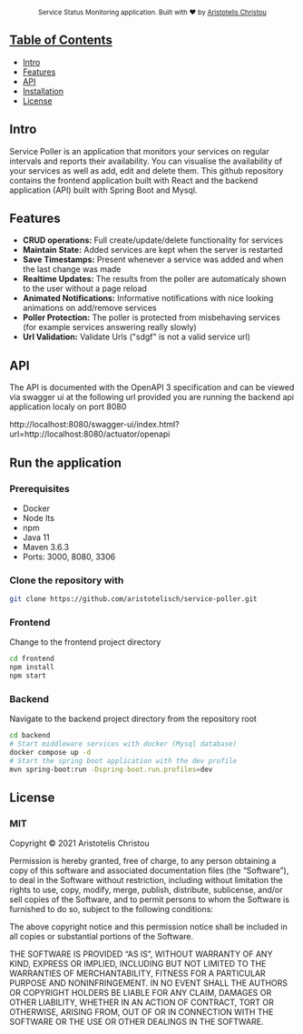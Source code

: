 <div align="center">
  <sub>Service Status Monitoring application. Built with ❤︎ by
  <a href="https://twitter.com/aristotelis_ch">Aristotelis Christou
</div>

## Table of Contents
- [Intro](#intro)
- [Features](#features)
- [API](#api)
- [Installation](#installation)
- [License](#license)

## Intro
Service Poller is an application that monitors your services on regular intervals and reports their availability. You can visualise the availability of your services as well as add, edit and delete them.
This github repository contains the frontend application built with React and the backend application (API)
built with Spring Boot and Mysql.

## Features
- __CRUD operations:__ Full create/update/delete functionality for services
- __Maintain State:__ Added services are kept when the server is restarted
- __Save Timestamps:__ Present whenever a service was added and when the last change was
made
- __Realtime Updates:__ The results from the poller are automaticaly shown to the user without a page reload
- __Animated Notifications:__ Informative notifications with nice looking animations on add/remove services
- __Poller Protection:__ The poller is protected from misbehaving services (for example services answering really slowly)
- __Url Validation:__ Validate Urls ("sdgf" is not a valid service url)

## API
The API is documented with the OpenAPI 3 specification and can be viewed via swagger ui at the following url
provided you are running the backend api application localy on port 8080

http://localhost:8080/swagger-ui/index.html?url=http://localhost:8080/actuator/openapi

## Run the application
### Prerequisites
- Docker
- Node lts
- npm
- Java 11
- Maven 3.6.3
- Ports: 3000, 8080, 3306

### Clone the repository with 
```bash
git clone https://github.com/aristotelisch/service-poller.git
```

### Frontend
Change to the frontend project directory
```bash
cd frontend
npm install
npm start
```

### Backend
Navigate to the backend project directory from the repository root

```bash
cd backend
# Start middleware services with docker (Mysql database)
docker compose up -d
# Start the spring boot application with the dev profile
mvn spring-boot:run -Dspring-boot.run.profiles=dev
```

## License
### MIT

Copyright © 2021 Aristotelis Christou

Permission is hereby granted, free of charge, to any person obtaining a copy of this software and associated documentation files (the “Software”), to deal in the Software without restriction, including without limitation the rights to use, copy, modify, merge, publish, distribute, sublicense, and/or sell copies of the Software, and to permit persons to whom the Software is furnished to do so, subject to the following conditions:

The above copyright notice and this permission notice shall be included in all copies or substantial portions of the Software.

THE SOFTWARE IS PROVIDED “AS IS”, WITHOUT WARRANTY OF ANY KIND, EXPRESS OR IMPLIED, INCLUDING BUT NOT LIMITED TO THE WARRANTIES OF MERCHANTABILITY, FITNESS FOR A PARTICULAR PURPOSE AND NONINFRINGEMENT. IN NO EVENT SHALL THE AUTHORS OR COPYRIGHT HOLDERS BE LIABLE FOR ANY CLAIM, DAMAGES OR OTHER LIABILITY, WHETHER IN AN ACTION OF CONTRACT, TORT OR OTHERWISE, ARISING FROM, OUT OF OR IN CONNECTION WITH THE SOFTWARE OR THE USE OR OTHER DEALINGS IN THE SOFTWARE.